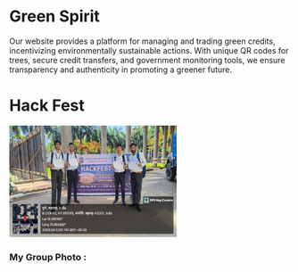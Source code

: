 # Green Spirit
Our website provides a platform for managing and trading green credits, incentivizing environmentally sustainable actions. 
With unique QR codes for trees, secure credit transfers, and government monitoring tools, we ensure transparency 
and authenticity in promoting a greener future.


# Hack Fest

<img src="./WhatsApp%20Image%202024-05-30%20at%2016.12.54_832d7b82.jpg" alt="Project Image" width="300" height="200">

### My Group Photo :
